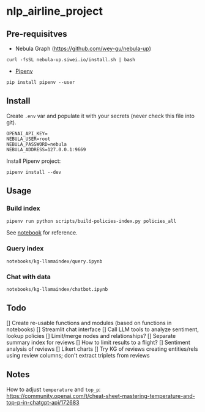# nlp_airline_project


## Pre-requisitves

* Nebula Graph (https://github.com/wey-gu/nebula-up)

```
curl -fsSL nebula-up.siwei.io/install.sh | bash
```

* [Pipenv](https://pipenv.pypa.io/en/latest/installation.html)

```
pip install pipenv --user
```


## Install

Create `.env` var and populate it with your secrets (never check this file into git).

```
OPENAI_API_KEY=
NEBULA_USER=root
NEBULA_PASSWORD=nebula
NEBULA_ADDRESS=127.0.0.1:9669
```

Install Pipenv project:

```
pipenv install --dev
```

## Usage

### Build index

```bash
pipenv run python scripts/build-policies-index.py policies_all
```

See [notebook](notebooks/kg-llamaindex/index-policies.ipynb) for reference.


### Query index

`notebooks/kg-llamaindex/query.ipynb`

### Chat with data

`notebooks/kg-llamaindex/chatbot.ipynb`


## Todo

[] Create re-usable functions and modules (based on functions in notebooks)
[] Streamlit chat interface
[] Call LLM tools to analyze sentiment, lookup policies
[] Limit/merge nodes and relationships?
[] Separate summary index for reviews
[] How to limit results to a flight?
[] Sentiment analysis of reviews
[] Likert charts
[] Try KG of reviews creating entities/rels using review columns; don't extract triplets from reviews 


## Notes

How to adjust `temperature` and `top_p`: https://community.openai.com/t/cheat-sheet-mastering-temperature-and-top-p-in-chatgpt-api/172683
